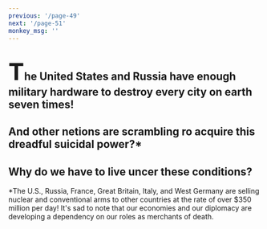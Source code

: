 ```yaml
---
previous: '/page-49'
next: '/page-51'
monkey_msg: ''
---
```


## <span style="font-size:47px;">T</span>he United States and Russia have enough military hardware to destroy every city on earth seven times!
## And other netions are scrambling ro acquire this dreadful suicidal power?*
## Why do we have to live uncer these conditions?
*The U.S., Russia, France, Great Britain, Italy, and West Germany are selling nuclear and conventional arms to other countries at the rate of over $350 million per day! It's sad to note that our economies and our diplomacy are developing a dependency on our roles as merchants of death.
